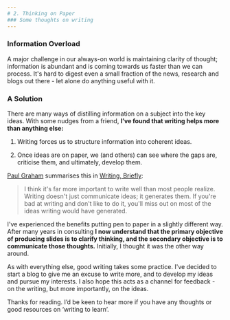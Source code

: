 ```yaml
---
# 2. Thinking on Paper
### Some thoughts on writing
---
```


### Information Overload
A major challenge in our always-on world is maintaining clarity of thought; information is abundant and is coming towards us faster than we can process. It's hard to digest even a small fraction of the news, research and blogs out there - let alone do anything useful with it.

### A Solution
There are many ways of distilling information on a subject into the key ideas. With some nudges from a friend, __I’ve found that writing helps more than anything else:__
1. Writing forces us to structure information into coherent ideas.

2. Once ideas are on paper, we (and others) can see where the gaps are, criticise them, and ultimately, develop them.

[Paul Graham](https://twitter.com/paulg) summarises this in [Writing, Briefly](http://www.paulgraham.com/writing44.html):

> I think it's far more important to write well than most people realize. Writing doesn't just communicate ideas; it generates them. If you're bad at writing and don't like to do it, you'll miss out on most of the ideas writing would have generated.

I've experienced the benefits putting pen to paper in a slightly different way. After many years in consulting __I now understand that the primary objective of producing slides is to clarify thinking, and the secondary objective is to communicate those thoughts.__ Initially, I thought it was the other way around.

As with everything else, good writing takes some practice. I've decided to start a blog to give me an excuse to write more, and to develop my ideas and pursue my interests. I also hope this acts as a channel for feedback - on the writing, but more importantly, on the ideas.

Thanks for reading. I’d be keen to hear more if you have any thoughts or good resources on ‘writing to learn’.